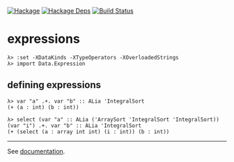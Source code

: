 [![Hackage](https://img.shields.io/hackage/v/expressions.svg)](https://hackage.haskell.org/package/expressions)
[![Hackage Deps](https://img.shields.io/hackage-deps/v/expressions.svg)](https://packdeps.haskellers.com/feed?needle=expressions)
[![Build Status](https://travis-ci.org/jakubdaniel/expressions.svg?branch=master)](https://travis-ci.org/jakubdaniel/expressions)

# expressions

    λ> :set -XDataKinds -XTypeOperators -XOverloadedStrings
    λ> import Data.Expression

## defining expressions

    λ> var "a" .+. var "b" :: ALia 'IntegralSort
    (+ (a : int) (b : int))

    λ> select (var "a" :: ALia ('ArraySort 'IntegralSort 'IntegralSort)) (var "i") .+. var "b" :: ALia 'IntegralSort
    (+ (select (a : array int int) (i : int)) (b : int))

---

See [documentation](https://jakubdaniel.github.io/expressions/).
